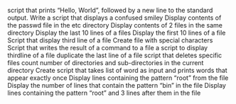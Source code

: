 script that prints “Hello, World”, followed by a new line to the standard output.
Write a script that displays a confused smiley
Display contents of the passwd file in the etc directory
Display contents of 2 files in the same directory
Display the last 10 lines of a files
Display the first 10 lines of a file
Script that display third line of a file
Create file with special characters
Script that writes the result of a command to a file
a script to display thirdline of a file 
duplicate the last line of a file
script that deletes specific files
count number of directories and sub-directories in the current directory
Create script that takes list of word as input and prints words that appear exactly once
Display lines containing the pattern “root” from the file
Display the number of lines that contain the pattern “bin” in the file
Display lines containing the pattern “root” and 3 lines after them in the file
